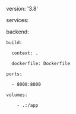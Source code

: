 
version: '3.8'

services:

backend:
    
    build:
      
      context: .
      
      dockerfile: Dockerfile
    
    ports:
      
      - 8000:8000
    
    volumes:
        
        - .:/app
